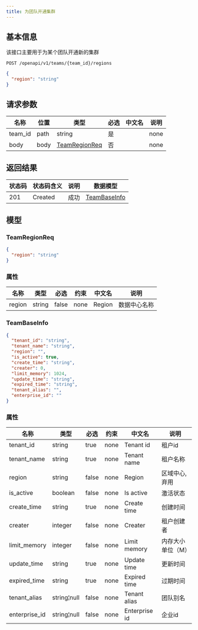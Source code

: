 ```yaml
---
title: 为团队开通集群
---
```


## 基本信息

该接口主要用于为某个团队开通新的集群

```shell title="请求路径"
POST /openapi/v1/teams/{team_id}/regions
```

```json title="Body 请求体示例"
{
  "region": "string"
}
```

## 请求参数

| 名称    | 位置 | 类型                                  | 必选 | 中文名 | 说明 |
| ------- | ---- | ------------------------------------- | ---- | ------ | ---- |
| team_id | path | string                                | 是   |        | none |
| body    | body | [TeamRegionReq](#schemateamregionreq) | 否   |        | none |

## 返回结果

| 状态码 | 状态码含义                                              | 说明 | 数据模型 |
| ------ | ------------------------------------------------------- | ---- | -------- |
| 201   | Created | 成功 | [TeamBaseInfo](#schemateambaseinfo)   |

## 模型

### TeamRegionReq<a id="schemateamregionreq"></a>

```json
{
  "region": "string"
}
```

### 属性

| 名称   | 类型   | 必选  | 约束 | 中文名 | 说明         |
| ------ | ------ | ----- | ---- | ------ | ------------ |
| region | string | false | none | Region | 数据中心名称 |


### TeamBaseInfo<a id="schemateambaseinfo"></a>

```json
{
  "tenant_id": "string",
  "tenant_name": "string",
  "region": "",
  "is_active": true,
  "create_time": "string",
  "creater": 0,
  "limit_memory": 1024,
  "update_time": "string",
  "expired_time": "string",
  "tenant_alias": "",
  "enterprise_id": ""
}
```

### 属性

| 名称          | 类型        | 必选  | 约束 | 中文名        | 说明              |
| ------------- | ----------- | ----- | ---- | ------------- | ----------------- |
| tenant_id     | string      | true  | none | Tenant id     | 租户id            |
| tenant_name   | string      | true  | none | Tenant name   | 租户名称          |
| region        | string      | false | none | Region        | 区域中心,弃用     |
| is_active     | boolean     | false | none | Is active     | 激活状态          |
| create_time   | string      | true  | none | Create time   | 创建时间          |
| creater       | integer     | false | none | Creater       | 租户创建者        |
| limit_memory  | integer     | false | none | Limit memory  | 内存大小单位（M） |
| update_time   | string      | true  | none | Update time   | 更新时间          |
| expired_time  | string      | true  | none | Expired time  | 过期时间          |
| tenant_alias  | string¦null | false | none | Tenant alias  | 团队别名          |
| enterprise_id | string¦null | false | none | Enterprise id | 企业id            |
